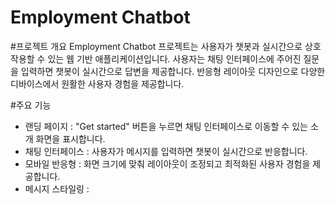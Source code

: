 # Employment Chatbot
#프로젝트 개요
Employment Chatbot 프로젝트는 사용자가 챗봇과 실시간으로 상호작용할 수 있는 웹 기반 애플리케이션입니다.
사용자는 채팅 인터페이스에 주어진 질문을 입력하면 챗봇이 실시간으로 답변을 제공합니다.
반응형 레이아웃 디자인으로 다양한 디바이스에서 원활한 사용자 경험을 제공합니다.

#주요 기능
- 랜딩 페이지 : "Get started" 버튼을 누르면 채팅 인터페이스로 이동할 수 있는 소개 화면을 표시합니다.
- 채팅 인터페이스 : 사용자가 메시지를 입력하면 챗봇이 실시간으로 반응합니다.
- 모바일 반응형 : 화면 크기에 맞춰 레이아웃이 조정되고 최적화된 사용자 경험을 제공합니다.
- 메시지 스타일링 : 
